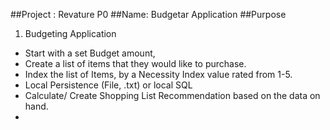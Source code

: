 ##Project : Revature P0
##Name: Budgetar Application
##Purpose
1. Budgeting Application
- Start with a set Budget amount,
- Create a list of items that they would like to purchase.
- Index the list of Items, by a Necessity Index value rated from 1-5.
- Local Persistence (File, .txt) or local SQL
- Calculate/ Create Shopping List Recommendation based on the data on hand.
-
